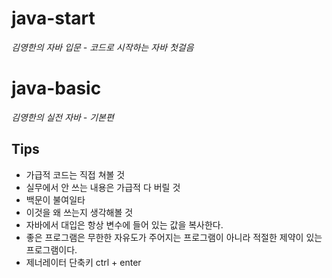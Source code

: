 # java-start
_김영한의 자바 입문 - 코드로 시작하는 자바 첫걸음_

# java-basic
_김영한의 실전 자바 - 기본편_

## Tips
- 가급적 코드는 직접 쳐볼 것
- 실무에서 안 쓰는 내용은 가급적 다 버릴 것
- 백문이 불여일타
- 이것을 왜 쓰는지 생각해볼 것
- 자바에서 대입은 항상 변수에 들어 있는 값을 복사한다.
- 좋은 프로그램은 무한한 자유도가 주어지는 프로그램이 아니라 적절한 제약이 있는 프로그램이다.
- 제너레이터 단축키 ctrl + enter
